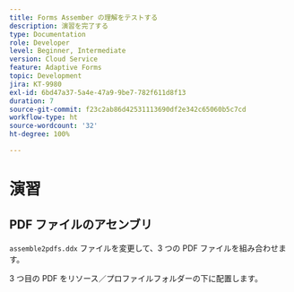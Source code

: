 ```yaml
---
title: Forms Assember の理解をテストする
description: 演習を完了する
type: Documentation
role: Developer
level: Beginner, Intermediate
version: Cloud Service
feature: Adaptive Forms
topic: Development
jira: KT-9980
exl-id: 6bd47a37-5a4e-47a9-9be7-782f611d8f13
duration: 7
source-git-commit: f23c2ab86d42531113690df2e342c65060b5c7cd
workflow-type: ht
source-wordcount: '32'
ht-degree: 100%

---
```


# 演習

## PDF ファイルのアセンブリ

`assemble2pdfs.ddx` ファイルを変更して、3 つの PDF ファイルを組み合わせます。

3 つ目の PDF をリソース／プロファイルフォルダーの下に配置します。
